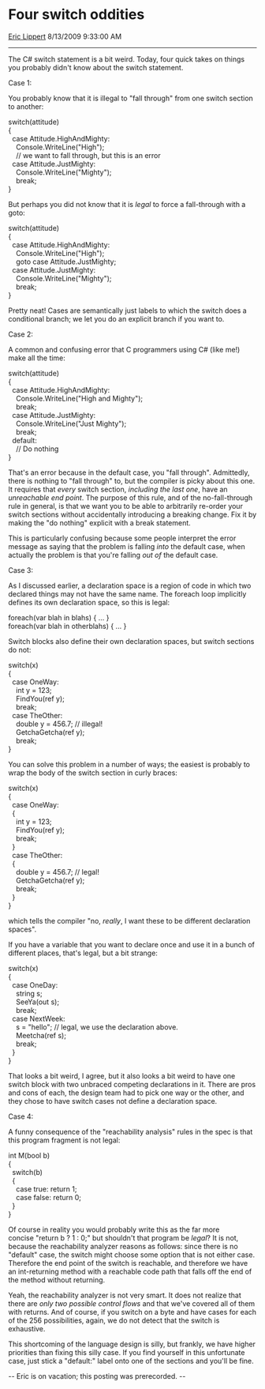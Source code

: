 <div id="page">

# Four switch oddities

[Eric Lippert](https://social.msdn.microsoft.com/profile/Eric%20Lippert) 8/13/2009 9:33:00 AM

-----

<div id="content">

<div class="mine">

The C\# switch statement is a bit weird. Today, four quick takes on things you probably didn't know about the switch statement.

<span class="underline">Case 1:</span>

You probably know that it is illegal to "fall through" from one switch section to another:

<span class="code"> </span>

switch(attitude)  
{  
  case Attitude.HighAndMighty:  
    Console.WriteLine("High");  
    // we want to fall through, but this is an error  
  case Attitude.JustMighty:  
    Console.WriteLine("Mighty");  
    break;  
}

But perhaps you did not know that it is *legal* to force a fall-through with a <span class="code">goto</span>:

<span class="code"> </span>

switch(attitude)  
{  
  case Attitude.HighAndMighty:  
    Console.WriteLine("High");  
    goto case Attitude.JustMighty;  
  case Attitude.JustMighty:  
    Console.WriteLine("Mighty");  
    break;  
}

Pretty neat\! Cases are semantically just labels to which the switch does a conditional branch; we let you do an explicit branch if you want to.

<span class="underline">Case 2:</span>

A common and confusing error that C programmers using C\# (like me\!) make all the time:

<span class="code"> </span>

switch(attitude)  
{  
  case Attitude.HighAndMighty:  
    Console.WriteLine("High and Mighty");  
    break;      
  case Attitude.JustMighty:  
    Console.WriteLine("Just Mighty");  
    break;  
  default:  
    // Do nothing  
}

That's an error because in the default case, you "fall through". Admittedly, there is nothing to "fall through" to, but the compiler is picky about this one. It requires that *every* switch section, *including the last one*, have an *unreachable end point*. The purpose of this rule, and of the no-fall-through rule in general, is that we want you to be able to arbitrarily re-order your switch sections without accidentally introducing a breaking change. Fix it by making the "do nothing" explicit with a <span class="code">break</span> statement.

This is particularly confusing because some people interpret the error message as saying that the problem is falling *into* the default case, when actually the problem is that you're falling *out of* the default case.

<span class="underline">Case 3:</span>

As I discussed earlier, a declaration space is a region of code in which two declared things may not have the same name. The <span class="code">foreach</span> loop implicitly defines its own declaration space, so this is legal:

<span class="code"> </span>

foreach(var blah in blahs) { ... }  
foreach(var blah in otherblahs) { ... }

Switch blocks also define their own declaration spaces, but switch sections do not:

<span class="code"> </span>

switch(x)  
{  
  case OneWay:  
    int y = 123;  
    FindYou(ref y);  
    break;  
  case TheOther:  
    double y = 456.7; // illegal\!  
    GetchaGetcha(ref y);  
    break;  
}

You can solve this problem in a number of ways; the easiest is probably to wrap the body of the switch section in curly braces:

<span class="code"> </span>

switch(x)  
{  
  case OneWay:  
  {  
    int y = 123;  
    FindYou(ref y);  
    break;  
  }  
  case TheOther:  
  {  
    double y = 456.7; // legal\!  
    GetchaGetcha(ref y);  
    break;  
  }  
}

which tells the compiler "no, *really*, I want these to be different declaration spaces".

If you have a variable that you want to declare once and use it in a bunch of different places, that's legal, but a bit strange:

<span class="code"> </span>

switch(x)  
{  
  case OneDay:  
    string s;  
    SeeYa(out s);  
    break;  
  case NextWeek:  
    s = "hello"; // legal, we use the declaration above.  
    Meetcha(ref s);  
    break;  
  }  
}

That looks a bit weird, I agree, but it also looks a bit weird to have one switch block with two unbraced competing declarations in it. There are pros and cons of each, the design team had to pick one way or the other, and they chose to have switch cases not define a declaration space.

<span class="underline">Case 4:</span>

A funny consequence of the "reachability analysis" rules in the spec is that this program fragment is not legal:

<span class="code"> </span>

int M(bool b)  
{  
  switch(b)  
  {  
    case true: return 1;  
    case false: return 0;  
  }  
}

Of course in reality you would probably write this as the far more concise "return b ? 1 : 0;" but shouldn't that program be *legal*? It is not, because the reachability analyzer reasons as follows: since there is no "default" case, the switch might choose some option that is not either case. Therefore the end point of the switch is reachable, and therefore we have an int-returning method with a reachable code path that falls off the end of the method without returning. 

Yeah, the reachability analyzer is not very smart. It does not realize that there are *only two possible control flows* and that we've covered all of them with returns. And of course, if you switch on a byte and have cases for each of the 256 possibilities, again, we do not detect that the switch is exhaustive.

This shortcoming of the language design is silly, but frankly, we have higher priorities than fixing this silly case. If you find yourself in this unfortunate case, just stick a "default:" label onto one of the sections and you'll be fine.

\-- Eric is on vacation; this posting was prerecorded. --

</div>

</div>

</div>

